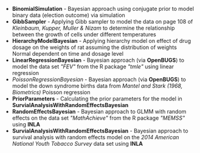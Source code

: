 * __BinomialSimulation__ - Bayesian approach using conjugate prior to model binary data (election outcome) via simulation
* __GibbSampler__ - Applying Gibb sampler to model the data on page 108 of _Kleinbaum, Kupper, Muller & Nizam_ to determine the relationship between the growth of cells under different temperatures
* __HierarchyModelBayesian__ - Applying hierarchy model on effect of drug dosage on the weights of rat assuming the distribution of weights Normal dependent on time and dosage level
* __LinearRegressionBayesian__ - Bayesian approach (via **OpenBUGS**) to model the data set _"FEV"_ from the R package _"tmle"_ using linear regression
* _PoissonRegressionBayesian_ - Bayesian approach (via **OpenBUGS**) to model the down syndrome births data from _Mantel and Stark (1968, Biometrics)_ Poisson regression
* __PriorParameters__ - Calculating the prior parameters for the model in **SurvialAnalysisWithRandomEffectsBayesian**
* __RandomEffectsBayesian__ - Bayesian approach to GLMM with random effects on the data set _"MathAchieve"_ from the R package _"MEMSS"_ using **INLA** 
* __SurvialAnalysisWithRandomEffectsBayesian__ - Bayesian approach to survival analysis with random effects model on the _2014 American National Youth Tobacco Survey_ data set using **INLA**

